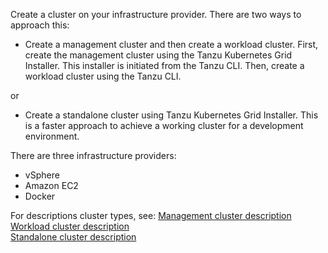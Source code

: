 Create a cluster on your infrastructure provider. There are two ways to approach this:  
   * Create a management cluster and then create a workload cluster. First, create the management cluster using the Tanzu Kubernetes Grid Installer. This installer is initiated from the Tanzu CLI. Then, create a workload cluster using the Tanzu CLI.

         
   or  
      
   * Create a standalone cluster using Tanzu Kubernetes Grid Installer. This is a faster approach to achieve a working cluster for a development environment. 

   There are three infrastructure providers:   

   * vSphere
   * Amazon EC2
   * Docker


For descriptions cluster types, see:
[Management cluster description](installation-planning/#management-cluster-description)<br>
[Workload cluster description](installation-planning/#workload-cluster-description)<br>
[Standalone cluster description](installation-planning/#standalone-cluster-description)<br>